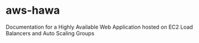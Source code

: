 # aws-hawa
Documentation for a Highly Available Web Application hosted on EC2 Load Balancers and Auto Scaling Groups
